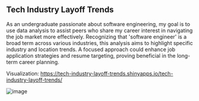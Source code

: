 ## Tech Industry Layoff Trends

As an undergraduate passionate about software engineering, my goal is to use data analysis to assist peers who share my career interest in navigating the job market more effectively. Recognizing that 'software engineer' is a broad term across various industries, this analysis aims to highlight specific industry and location trends. A focused approach could enhance job application strategies and resume targeting, proving beneficial in the long-term career planning.

Visualization: https://tech-industry-layoff-trends.shinyapps.io/tech-industry-layoff-trends/

![image](https://github.com/user-attachments/assets/4e39558f-2f6f-4cec-920a-38169ff1124b)
